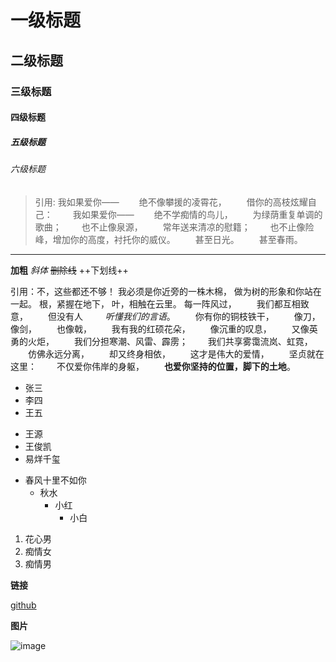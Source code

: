 # 一级标题

## 二级标题

### 三级标题

#### 四级标题

##### 五级标题

###### 六级标题

> 引用: 我如果爱你——
　　绝不像攀援的凌霄花，
　　借你的高枝炫耀自己：
　　我如果爱你——
　　绝不学痴情的鸟儿，
　　为绿荫重复单调的歌曲；
　　也不止像泉源，
　　常年送来清凉的慰籍；
　　也不止像险峰，增加你的高度，衬托你的威仪。
　　甚至日光。
　　甚至春雨。

---

**加粗**
*斜体*
~~删除线~~
++下划线++

引用：不，这些都还不够！ 
我必须是你近旁的一株木棉， 
做为树的形象和你站在一起。 
根，紧握在地下， 
叶，相触在云里。 
每一阵风过，
　　我们都互相致意，
　　但没有人
　　 *听懂我们的言语*。
　　你有你的铜枝铁干，
　　像刀，像剑，
　　也像戟，
　　我有我的红硕花朵，
　　像沉重的叹息，
　　又像英勇的火炬，
　　我们分担寒潮、风雷、霹雳；
　　我们共享雾霭流岚、虹霓，
　　仿佛永远分离，
　　却又终身相依，
　　这才是伟大的爱情，
　　坚贞就在这里：
　　不仅爱你伟岸的身躯，
　　**也爱你坚持的位置，脚下的土地**。

+ 张三
+ 李四
+ 王五

- 王源
- 王俊凯
- 易烊千玺

+ 春风十里不如你
	- 秋水
		- 小红
			- 小白

1. 花心男
2. 痴情女
3. 痴情男

**链接**

[github](http://rui660226.github.io)

**图片**

![image](http://pic.ibaotu.com/00/23/44/91a888piCcbV.jpg-0.jpg!/fw/700/watermark/url/L3RvL2xvZ29fdG8ucG5n/align/center)
